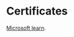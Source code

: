 # Certificates


[Microsoft learn](https://learn.microsoft.com/es-es/users/abrahamjimenezreyes-6598/transcript/denmwcj0y1pz2k1?tab=tab-learning-paths).

